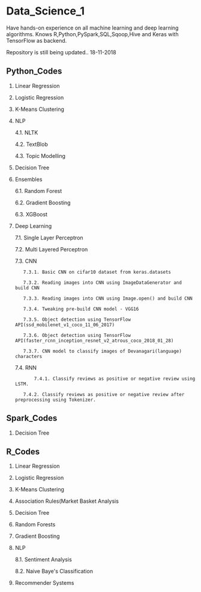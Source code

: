 # Data_Science_1

Have hands-on experience on all machine learning and deep learning algorithms.
Knows R,Python,PySpark,SQL,Sqoop,Hive and Keras with TensorFlow as backend.

Repository is still being updated..
18-11-2018


Python_Codes
-------------
1. Linear Regression
2. Logistic Regression
3. K-Means Clustering
4. NLP

   	  4.1. NLTK

   	  4.2. TextBlob

   	  4.3. Topic Modelling

5. Decision Tree
6. Ensembles

   	  6.1. Random Forest

   	  6.2. Gradient Boosting

   	  6.3. XGBoost

7. Deep Learning

     7.1. Single Layer Perceptron

     7.2. Multi Layered Perceptron

     7.3. CNN

		  7.3.1. Basic CNN on cifar10 dataset from keras.datasets

	 	  7.3.2. Reading images into CNN using ImageDataGenerator and build CNN

	 	  7.3.3. Reading images into CNN using Image.open() and build CNN

		  7.3.4. Tweaking pre-build CNN model - VGG16

		  7.3.5. Object detection using TensorFlow API(ssd_mobilenet_v1_coco_11_06_2017)

  		  7.3.6. Object detection using TensorFlow API(faster_rcnn_inception_resnet_v2_atrous_coco_2018_01_28)

		  7.3.7. CNN model to classify images of Devanagari(language) characters
	
     7.4. RNN

        	  7.4.1. Classify reviews as positive or negative review using LSTM.

		  7.4.2. Classify reviews as positive or negative review after preprocessing using Tokenizer.


Spark_Codes
-----------
1. Decision Tree


R_Codes
-------
1. Linear Regression
2. Logistic Regression
3. K-Means Clustering
4. Association Rules(Market Basket Analysis
5. Decision Tree
6. Random Forests
7. Gradient Boosting
8. NLP

   	 8.1. Sentiment Analysis

   	 8.2. Naive Baye's Classification

9. Recommender Systems